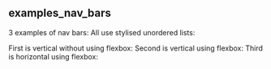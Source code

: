 ## examples_nav_bars
3 examples of nav bars:
All use stylised unordered lists:

First is vertical without using flexbox:
Second is vertical using flexbox:
Third is horizontal using flexbox:
